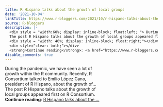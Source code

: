 ```yaml
---
title: R Hispano talks about the growth of local groups
date: '2021-10-04'
linkTitle: https://www.r-bloggers.com/2021/10/r-hispano-talks-about-the-growth-of-local-groups/
source: R-bloggers
description: |-
  <div style = "width:60%; display: inline-block; float:left; "> During the pandemic, we have seen a lot of growth within the R community. Recently, R Consortium talked to Emilio López Cano, president of R Hispano, about the growth of...<br />
  The post R Hispano talks about the growth of local groups appeared first on R Consortium.</div>
  <div style = "width: 40%; display: inline-block; float:right;"></div>
  <div style="clear: both;"></div>
  <strong>Continue reading</strong>: <a href="https://www.r-bloggers.com/2021/10/r-hispano-talks-about-the-growth-of-local-groups/">R Hispano talks about the ...
disable_comments: true
---
```

<div style = "width:60%; display: inline-block; float:left; "> During the pandemic, we have seen a lot of growth within the R community. Recently, R Consortium talked to Emilio López Cano, president of R Hispano, about the growth of...<br />
The post R Hispano talks about the growth of local groups appeared first on R Consortium.</div>
<div style = "width: 40%; display: inline-block; float:right;"></div>
<div style="clear: both;"></div>
<strong>Continue reading</strong>: <a href="https://www.r-bloggers.com/2021/10/r-hispano-talks-about-the-growth-of-local-groups/">R Hispano talks about the ...